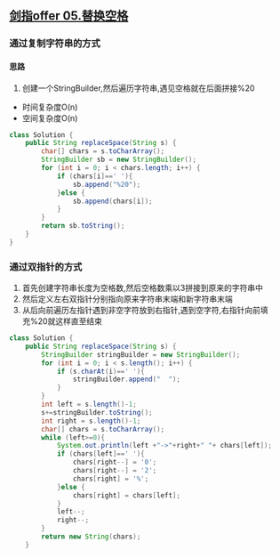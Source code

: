 ## [剑指offer 05.替换空格](https://leetcode.cn/problems/ti-huan-kong-ge-lcof/)

### 通过复制字符串的方式
#### 思路
1. 创建一个StringBuilder,然后遍历字符串,遇见空格就在后面拼接%20

- 时间复杂度O(n)
- 空间复杂度O(n)

```java
class Solution {
    public String replaceSpace(String s) {
        char[] chars = s.toCharArray();
        StringBuilder sb = new StringBuilder();
        for (int i = 0; i < chars.length; i++) {
            if (chars[i]==' '){
                sb.append("%20");
            }else {
                sb.append(chars[i]);
            }
        }
        return sb.toString();
    }
}
```

### 通过双指针的方式

1. 首先创建字符串长度为空格数,然后空格数乘以3拼接到原来的字符串中
2. 然后定义左右双指针分别指向原来字符串末端和新字符串末端
3. 从后向前遍历左指针遇到非空字符放到右指针,遇到空字符,右指针向前填充%20就这样直至结束

```java
class Solution {
    public String replaceSpace(String s) {
        StringBuilder stringBuilder = new StringBuilder();
        for (int i = 0; i < s.length(); i++) {
            if (s.charAt(i)==' '){
                stringBuilder.append("  ");
            }
        }
        int left = s.length()-1;
        s+=stringBuilder.toString();
        int right = s.length()-1;
        char[] chars = s.toCharArray();
        while (left>=0){
            System.out.println(left +"->"+right+" "+ chars[left]);
            if (chars[left]==' '){
                chars[right--] = '0';
                chars[right--] = '2';
                chars[right] = '%';
            }else {
                chars[right] = chars[left];
            }
            left--;
            right--;
        }
        return new String(chars);
    }
```
